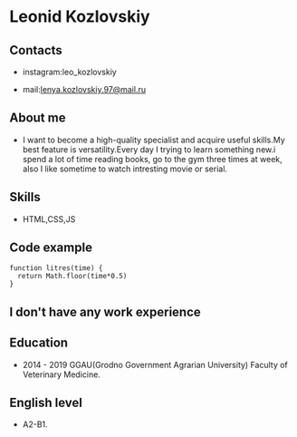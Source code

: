 # Leonid Kozlovskiy

## Contacts

- instagram:leo_kozlovskiy

- mail:lenya.kozlovskiy.97@mail.ru

## About me

- I want to become a high-quality specialist and acquire useful skills.My best feature is versatility.Every day I trying to learn something new.i spend a lot of time reading books, go to the gym three times at week, also I like sometime to watch intresting movie or serial. 

## Skills

- HTML,CSS,JS

## Code example

```
function litres(time) {
  return Math.floor(time*0.5)
}
```

## I don't have any work experience

## Education

- 2014 - 2019 GGAU(Grodno Government Agrarian University) Faculty of Veterinary Medicine.

## English level

- A2-B1.
